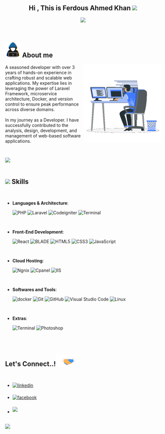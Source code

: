 
<h2 align="center"><b>Hi , This is Ferdous Ahmed Khan </b><img src="https://media.giphy.com/media/hvRJCLFzcasrR4ia7z/giphy.gif" width="35"></h2>

<p align="center">
  <a href="https://github.com/DenverCoder1/readme-typing-svg"><img src="https://readme-typing-svg.herokuapp.com?font=Time+New+Roman&color=cyan&size=25&center=true&vCenter=true&width=600&height=100&lines=Software+Engnieer"></a>
</p>

<br>
	
## <picture><img src = "https://github.com/0xAbdulKhalid/0xAbdulKhalid/raw/main/assets/mdImages/about_me.gif" width = 50px></picture> **About me**

<picture> <img align="right" src="https://github.com/0xAbdulKhalid/0xAbdulKhalid/raw/main/assets/mdImages/Right_Side.gif" width = 250px></picture>

A seasoned developer with over 3 years of hands-on experience in crafting robust and scalable web applications.  My expertise lies in leveraging the power of Laravel Framework, microservice architecture, Docker, and version control to ensure peak performance across diverse domains. 
<br><br>
In my journey as a Developer. I have successfully contributed to the analysis, design, development, and management of web-based software applications.

<br>

<img src="https://user-images.githubusercontent.com/73097560/115834477-dbab4500-a447-11eb-908a-139a6edaec5c.gif"><br><br>

## <img src="https://media2.giphy.com/media/QssGEmpkyEOhBCb7e1/giphy.gif?cid=ecf05e47a0n3gi1bfqntqmob8g9aid1oyj2wr3ds3mg700bl&rid=giphy.gif" width ="25"><b> Skills</b>
<br>

<p align="center">

- **Languages & Architecture**:
    
    ![PHP](https://img.shields.io/badge/PHP%20-%232370ED.svg?style=for-the-badge&logo=php&logoColor=white)
    ![Laravel](https://img.shields.io/badge/Laravel%20-%23E34F26.svg?style=for-the-badge&logo=laravel&logoColor=white)
    ![Codeigniter](https://img.shields.io/badge/Codeigniter%20-%2314354C.svg?style=for-the-badge&logo=codeigniter&logoColor=white)
    ![Terminal](https://img.shields.io/badge/Microservice-%23054020?style=for-the-badge&logo=microservice&logoColor=white)
    


<br>   
    
- **Front-End Development**:
  
   ![React](https://img.shields.io/badge/React%20-%23F7DF1E.svg?style=for-the-badge&logo=react&logoColor=black)
   ![BLADE](https://img.shields.io/badge/BLADE%20-%231572B6.svg?style=for-the-badge&logo=blade&logoColor=white)
   ![HTML5](https://img.shields.io/badge/HTML5%20-%23E34F26.svg?style=for-the-badge&logo=html5&logoColor=white)
   ![CSS3](https://img.shields.io/badge/CSS%20-%231572B6.svg?style=for-the-badge&logo=css3&logoColor=white)
   ![JavaScript](https://img.shields.io/badge/JavaScript%20-%23F7DF1E.svg?style=for-the-badge&logo=javascript&logoColor=black)

<br>

- **Cloud Hosting**:

    ![Ngnix](https://img.shields.io/badge/Ngnix-%23327FC7.svg?style=for-the-badge&logo=ngnix&logoColor=white)
    ![Cpanel](https://img.shields.io/badge/cPanel-%23327FC7.svg?style=for-the-badge&logo=cpanel&logoColor=green)
    ![IIS](https://img.shields.io/badge/WindowsIIS-%23327FC7.svg?style=for-the-badge&logo=windows&logoColor=red)


 

<br>

- **Softwares and Tools**:

    ![docker](https://img.shields.io/badge/docker-0078d7.svg?style=for-the-badge&logo=docker&logoColor=white)
    ![Git](https://img.shields.io/badge/git-%23F05033.svg?style=for-the-badge&logo=git&logoColor=white)
    ![GitHub](https://img.shields.io/badge/github-%23121011.svg?style=for-the-badge&logo=github&logoColor=white)
    ![Visual Studio Code](https://img.shields.io/badge/Visual%20Studio%20Code-0078d7.svg?style=for-the-badge&logo=visual-studio-code&logoColor=white)
    ![Linux](https://img.shields.io/badge/Linux-FCC624?style=for-the-badge&logo=linux&logoColor=black) 

<br>

- **Extras**:

    ![Terminal](https://img.shields.io/badge/Terminal-%23054020?style=for-the-badge&logo=gnu-bash&logoColor=white)
    ![Photoshop](https://img.shields.io/badge/Photoshop-%23000000.svg?style=for-the-badge&logo=adobe&logoColor=white)   


</p>

<br>
<br>


## <b> Let's Connect..!</b><img src="https://github.com/0xAbdulKhalid/0xAbdulKhalid/raw/main/assets/mdImages/handshake.gif" width ="80">
<br>
<div align='left'>

<ul>

<li>
<a href="https://linkedin.com/in/ferdousahmedkhan" target="_blank">
<img src="https://img.shields.io/badge/linkedin:  ferdous.ahmed.khan-%2300acee.svg?color=405DE6&style=for-the-badge&logo=linkedin&logoColor=white" alt=linkedin style="margin-bottom: 5px;"/>
</a>
</li>

<br>

<li>
<a href="https://facebook.com/ferdous.ahmmed.khan" target="_blank">
<img src="https://img.shields.io/badge/facebook:  ferdous.ahmmed.khan-%2300acee.svg?color=1DA1F2&style=for-the-badge&logo=facebook&logoColor=white" alt=facebook style="margin-bottom: 5px;"/>
</a>
</li>

<br>

<li>
<a href="mailto:ferdousahmed.k@gmail.com" target="_blank">
<img src="https://img.shields.io/badge/gmail:  ferdousahmed.k-%23EA4335.svg?style=for-the-badge&logo=gmail&logoColor=white" t=mail style="margin-bottom: 5px;" />
</a>
</li>
	
</ul>
</div>

<br>
<img src="https://user-images.githubusercontent.com/73097560/115834477-dbab4500-a447-11eb-908a-139a6edaec5c.gif">
<br>
<br>
<br>
 
